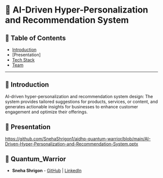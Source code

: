 # 🚀 AI-Driven Hyper-Personalization and Recommendation System


## 📌 Table of Contents
- [Introduction](#introduction)
- [Presentation]
- [Tech Stack](#tech-stack)
- [Team](#team)

---

## 🎯 Introduction
AI-driven hyper-personalization and recommendation system design: The system provides tailored suggestions for products, services, or content, and generates actionable insights for businesses to enhance customer engagement and optimize their offerings.

## 🎯 Presentation
https://github.com/SnehaShrigon1/aidhp-quantum-warrior/blob/main/AI-Driven-Hyper-Personalization-and-Recommendation-System.pptx

## 👥 Quantum_Warrior
- **Sneha Shrigon** - [GitHub](#) | [LinkedIn](#)
